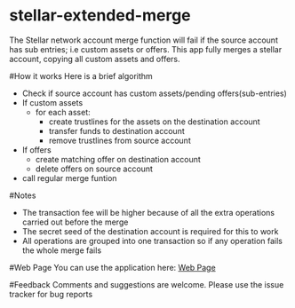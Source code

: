 # stellar-extended-merge
The Stellar network account merge function will fail if the source account has sub entries; i.e custom assets or offers.
This app fully merges a stellar account, copying all custom assets and offers.

#How it works
Here is a brief algorithm
- Check if source account has custom assets/pending offers(sub-entries)
- If custom assets
  - for each asset:
    - create trustlines for the assets on the destination account
    - transfer funds to destination account
    - remove trustlines from source account
- If offers
  - create matching offer on destination account
  - delete offers on source account
- call regular merge funtion

#Notes
- The transaction fee will be higher because of all the extra operations carried out before the merge
- The secret seed of the destination account is required for this to work
- All operations are grouped into one transaction so if any operation fails the whole merge fails

#Web Page
You can use the application here: [Web Page](https://thor1887.github.io/stellar-extended-merge/)

#Feedback
Comments and suggestions are welcome. Please use the issue tracker for bug reports

